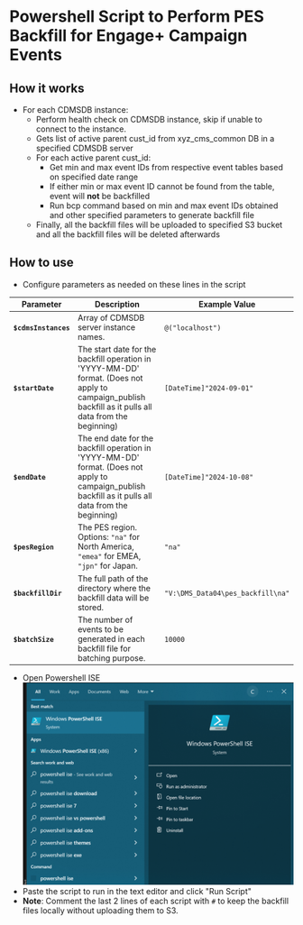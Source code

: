 # Powershell Script to Perform PES Backfill for Engage+ Campaign Events

## How it works

- For each CDMSDB instance:
    - Perform health check on CDMSDB instance, skip if unable to connect to the instance.
    - Gets list of active parent cust_id from xyz_cms_common DB in a specified CDMSDB server
    - For each active parent cust_id:
        - Get min and max event IDs from respective event tables based on specified date range
        - If either min or max event ID cannot be found from the table, event will <b>not</b> be backfilled
        - Run bcp command based on min and max event IDs obtained and other specified parameters to generate backfill file
    - Finally, all the backfill files will be uploaded to specified S3 bucket and all the backfill files will be deleted afterwards

## How to use

- Configure parameters as needed on these lines in the script

| Parameter              | Description                                                               | Example Value                             |
|------------------------|---------------------------------------------------------------------------|-------------------------------------------|
| **`$cdmsInstances`**     | Array of CDMSDB server instance names.                   | `@("localhost")`                             |
| **`$startDate`**        | The start date for the backfill operation in 'YYYY-MM-DD' format. (Does not apply to campaign_publish backfill as it pulls all data from the beginning)         | `[DateTime]"2024-09-01"`                  |
| **`$endDate`**          | The end date for the backfill operation in 'YYYY-MM-DD' format. (Does not apply to campaign_publish backfill as it pulls all data from the beginning)           | `[DateTime]"2024-10-08"`                  |
| **`$pesRegion`**        | The PES region. Options: `"na"` for North America, `"emea"` for EMEA, `"jpn"` for Japan. | `"na"`                                    |
| **`$backfillDir`**      | The full path of the directory where the backfill data will be stored.     | `"V:\DMS_Data04\pes_backfill\na"`   |
| **`$batchSize`**         | The number of events to be generated in each backfill file for batching purpose.        | `10000`                         |

- Open Powershell ISE ![alt text](/images/powershell-ise.png)
- Paste the script to run in the text editor and click "Run Script"
- <b>Note</b>: Comment the last 2 lines of each script with `#` to keep the backfill files locally without uploading them to S3.